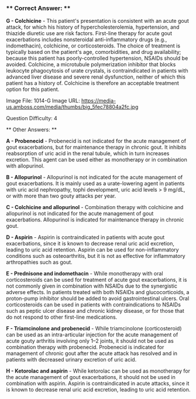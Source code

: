 ### ** Correct Answer: **

**G - Colchicine** - This patient's presentation is consistent with an acute gout attack, for which his history of hypercholesterolemia, hypertension, and thiazide diuretic use are risk factors. First-line therapy for acute gout exacerbations includes nonsteroidal anti-inflammatory drugs (e.g., indomethacin), colchicine, or corticosteroids. The choice of treatment is typically based on the patient's age, comorbidities, and drug availability; because this patient has poorly-controlled hypertension, NSAIDs should be avoided. Colchicine, a microtubule polymerization inhibitor that blocks leukocyte phagocytosis of urate crystals, is contraindicated in patients with advanced liver disease and severe renal dysfunction, neither of which this patient has a history of. Colchicine is therefore an acceptable treatment option for this patient.

Image File: 1014-G
Image URL: https://media-us.amboss.com/media/thumbs/big_5fec78804a2fc.jpg

Question Difficulty: 4

** Other Answers: **

**A - Probenecid** - Probenecid is not indicated for the acute management of gout exacerbations, but for maintenance therapy in chronic gout. It inhibits reabsorption of uric acid in the renal tubule, which in turn increases excretion. This agent can be used either as monotherapy or in combination with allopurinol.

**B - Allopurinol** - Allopurinol is not indicated for the acute management of gout exacerbations. It is mainly used as a urate-lowering agent in patients with uric acid nephropathy, tophi development, uric acid levels > 9 mg/dL, or with more than two gouty attacks per year.

**C - Colchicine and allopurinol** - Combination therapy with colchicine and allopurinol is not indicated for the acute management of gout exacerbations. Allopurinol is indicated for maintenance therapy in chronic gout.

**D - Aspirin** - Aspirin is contraindicated in patients with acute gout exacerbations, since it is known to decrease renal uric acid excretion, leading to uric acid retention. Aspirin can be used for non-inflammatory conditions such as osteoarthritis, but it is not as effective for inflammatory arthropathies such as gout.

**E - Prednisone and indomethacin** - While monotherapy with oral corticosteroids can be used for treatment of acute gout exacerbations, it is not commonly given in combination with NSAIDs due to the synergistic adverse effects. In patients treated with both NSAIDs and glucocorticoids, a proton-pump inhibitor should be added to avoid gastrointestinal ulcers. Oral corticosteroids can be used in patients with contraindications to NSAIDs such as peptic ulcer disease and chronic kidney disease, or for those that do not respond to other first-line medications.

**F - Triamcinolone and probenecid** - While triamcinolone (corticosteroid) can be used as an intra-articular injection for the acute management of acute gouty arthritis involving only 1–2 joints, it should not be used as combination therapy with probenecid. Probenecid is indicated for management of chronic gout after the acute attack has resolved and in patients with decreased urinary excretion of uric acid.

**H - Ketorolac and aspirin** - While ketorolac can be used as monotherapy for the acute management of gout exacerbations, it should not be used in combination with aspirin. Aspirin is contraindicated in acute attacks, since it is known to decrease renal uric acid excretion, leading to uric acid retention.

